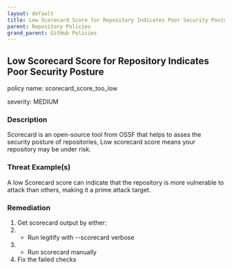 ```yaml
---
layout: default
title: Low Scorecard Score for Repository Indicates Poor Security Posture
parent: Repository Policies
grand_parent: GitHub Policies
---
```



## Low Scorecard Score for Repository Indicates Poor Security Posture
policy name: scorecard_score_too_low

severity: MEDIUM

### Description
Scorecard is an open-source tool from OSSF that helps to asses the security posture of repositories, Low scorecard score means your repository may be under risk.

### Threat Example(s)
A low Scorecard score can indicate that the repository is more vulnerable to attack than others, making it a prime attack target.



### Remediation
1. Get scorecard output by either:
2. - Run legitify with --scorecard verbose
3. - Run scorecard manually
4. Fix the failed checks



